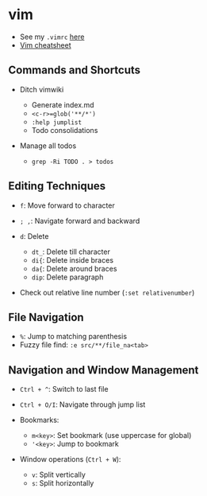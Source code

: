 # vim

- See my `.vimrc` [here](https://github.com/8hantanu/dots/blob/main/.vimrc)
- [Vim cheatsheet](https://vim.rtorr.com)

## Commands and Shortcuts

- Ditch vimwiki
  - Generate index.md
  - `<c-r>=glob('**/*')`
  - `:help jumplist`
  - Todo consolidations

- Manage all todos
  - `grep -Ri TODO . > todos`

## Editing Techniques

- `f`: Move forward to character
- `; ,`: Navigate forward and backward
- `d`: Delete
  - `dt_`: Delete till character
  - `di{`: Delete inside braces
  - `da{`: Delete around braces
  - `dip`: Delete paragraph

- Check out relative line number (`:set relativenumber`)

## File Navigation

- `%`: Jump to matching parenthesis
- Fuzzy file find: `:e src/**/file_na<tab>`

## Navigation and Window Management

- `Ctrl + ^`: Switch to last file
- `Ctrl + O/I`: Navigate through jump list
- Bookmarks:
  - `m<key>`: Set bookmark (use uppercase for global)
  - `'<key>`: Jump to bookmark

- Window operations (`Ctrl + W`):
  - `v`: Split vertically
  - `s`: Split horizontally
